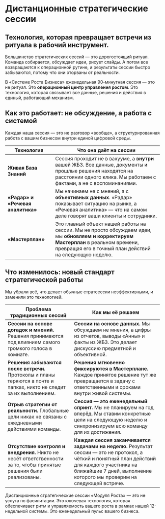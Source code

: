 # Дистанционные стратегические сессии

## Технология, которая превращает встречи из ритуала в рабочий инструмент.

Большинство стратегических сессий — это дорогостоящий ритуал. Команда собирается, обсуждает идеи, рисует слайды. А потом все возвращаются к операционной рутине, и результаты сессии быстро забываются, потому что они оторваны от реальности.

В «Системе Роста Бизнеса» еженедельная 90-минутная сессия — это не ритуал. Это **операционный центр управления ростом**. Это технология, которая связывает все данные, решения и действия в единый, работающий механизм.

## Как это работает: не обсуждение, а работа с системой

Каждая наша сессия — это не разговор «вообще», а структурированная работа с вашим бизнесом внутри единой цифровой среды.

|Технология|Что она даёт на сессии|
|---|---|
|**Живая База Знаний**|Сессия проходит не в вакууме, а **внутри** вашей ЖБЗ. Все данные, документы и прошлые решения находятся на расстоянии одного клика. Мы работаем с фактами, а не с воспоминаниями.|
|**«Радар» и «Речевая аналитика»**|Мы начинаем не с мнений, а с **объективных данных**. «Радар» показывает ситуацию на рынке, а «Речевая аналитика» — что на самом деле говорят ваши клиенты и сотрудники.|
|**«Мастерплан»**|Это главный объект нашей работы на сессии. Мы не просто обсуждаем идеи, мы **обновляем и корректируем Мастерплан** в реальном времени, превращая его в точный план действий на следующую неделю.|

## Что изменилось: новый стандарт стратегической работы

Мы убрали всё, что делает обычные стратсессии неэффективными, и заменили это технологией.

|Проблема традиционных сессий|Как мы её решаем|
|---|---|
|**Сессии на основе догадок и мнений.** Решения принимаются под влиянием самого громкого голоса в комнате.|**Сессии на основе данных.** Мы обсуждаем не мнения, а цифры из отчетов, выводы «Анны» и факты из ЖБЗ. Это делает дискуссию предметной и объективной.|
|**Решения забываются после встречи.** Протоколы и планы теряются в почте и папках, никто не следит за их выполнением.|**Решения мгновенно фиксируются в Мастерплане.** Каждое принятое решение тут же превращается в задачу с ответственными и сроками внутри живой системы.|
|**Отрыв стратегии от реальности.** Глобальные цели никак не связаны с ежедневными действиями команды.|**Сессия — это еженедельный спринт.** Мы не планируем на год вперёд. Мы ставим конкретные цели на следующую неделю и синхронизируем всю команду для их достижения.|
|**Отсутствие контроля и внедрения.** Никто не несёт ответственности за то, чтобы принятые решения были реализованы.|**Каждая сессия заканчивается задачами на неделю.** Результат сессии — это не протокол, а чёткий и понятный план действий для каждого участника на ближайшие 7 дней, выполнение которого мы проверим на следующей встрече.|

Дистанционные стратегические сессии «Модуля Роста» — это не услуга по фасилитации. Это ключевая технология, которая обеспечивает ритм и управляемость вашего роста в рамках нашей 12-недельной системы. Это еженедельный пульс вашего бизнеса.
